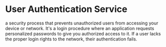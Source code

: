 <h1>User Authentication Service</h1>

<p>a security process that prevents unauthorized users from accessing your device or network. It's a login procedure where an application requests personalized passwords to give you authorized access to it. If a user lacks the proper login rights to the network, their authentication fails.</p>
